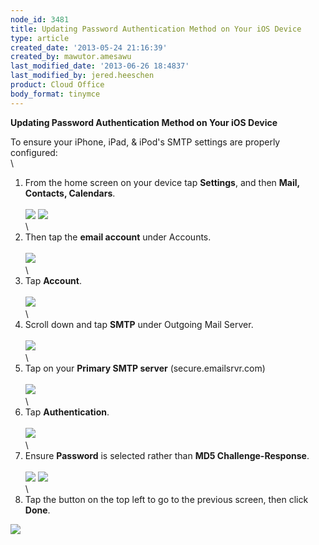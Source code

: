 ```yaml
---
node_id: 3481
title: Updating Password Authentication Method on Your iOS Device
type: article
created_date: '2013-05-24 21:16:39'
created_by: mawutor.amesawu
last_modified_date: '2013-06-26 18:4837'
last_modified_by: jered.heeschen
product: Cloud Office
body_format: tinymce
---
```


**Updating Password Authentication Method on Your iOS Device**

To ensure your iPhone, iPad, & iPod's SMTP settings are properly
configured:\
\
1. From the home screen on your device tap **Settings**, and then
**Mail, Contacts, Calendars**.\
\
![](/knowledge_center/sites/default/files/field/image/1_0.jpg) ![](/knowledge_center/sites/default/files/field/image/2_0.jpg)\
\
2. Then tap the **email account** under Accounts.\
\
![](/knowledge_center/sites/default/files/field/image/3_0.jpg)\
\
3. Tap **Account**.\
\
![](/knowledge_center/sites/default/files/field/image/4_0.jpg)\
\
4. Scroll down and tap **SMTP** under Outgoing Mail Server.\
\
![](/knowledge_center/sites/default/files/field/image/5_0.jpg)\
\
5. Tap on your **Primary SMTP server** (secure.emailsrvr.com)\
\
![](/knowledge_center/sites/default/files/field/image/7_0.jpg)\
\
6. Tap **Authentication**.\
\
![](/knowledge_center/sites/default/files/field/image/8-revised.jpg)\
\
7. Ensure **Password** is selected rather than **MD5
Challenge-Response**.\
\
![](/knowledge_center/sites/default/files/field/image/9_0.jpg) ![](/knowledge_center/sites/default/files/field/image/010.jpg)\
\
8. Tap the button on the top left to go to the previous screen, then
click **Done**.

![](/knowledge_center/sites/default/files/field/image/011.jpg)

